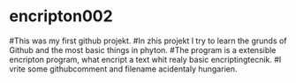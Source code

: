 # encripton002

#This was my first github projekt. 
#In zhis projekt I try to learn the grunds of Github and the most basic things in phyton.
#The program is a extensible encripton program, what encript a text whit realy basic encriptingtecnik.
#I vrite some githubcomment and filename acidentaly hungarien.
